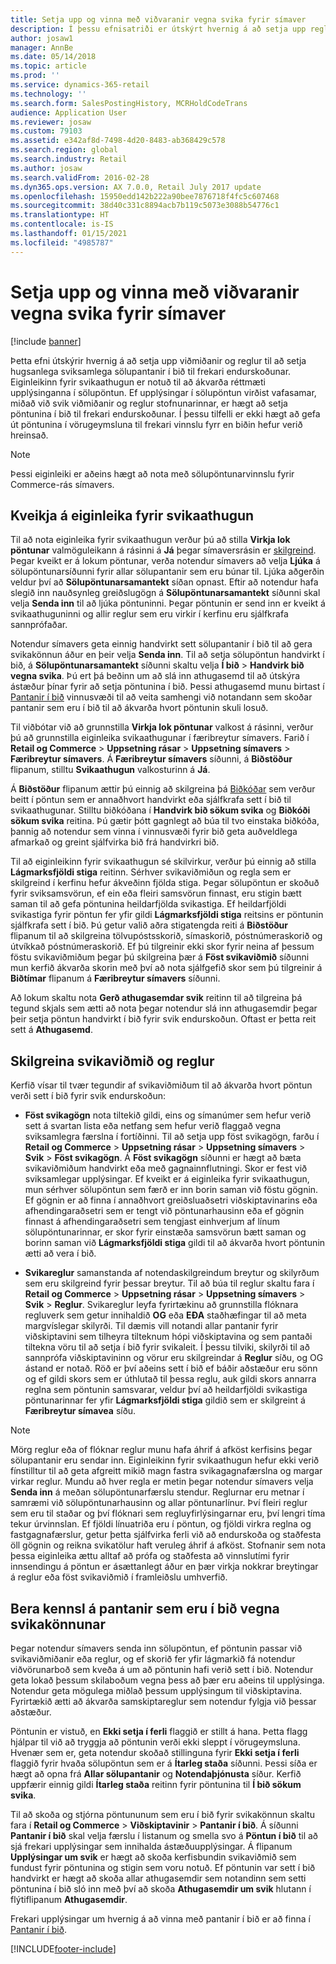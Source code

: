 ```yaml
---
title: Setja upp og vinna með viðvaranir vegna svika fyrir símaver
description: Í þessu efnisatriði er útskýrt hvernig á að setja upp reglur viðvörun viðskiptavinar þjónustu biðlaraþjónustu hugsanlega sviksamleg upplýsinga þegar pantanir eru unnar. Þú getur skilgreint tiltekna kóða sem eru notaðir til að sjálfkrafa eða handvirkt setja grunsamlegar pantanir í bið.
author: josaw1
manager: AnnBe
ms.date: 05/14/2018
ms.topic: article
ms.prod: ''
ms.service: dynamics-365-retail
ms.technology: ''
ms.search.form: SalesPostingHistory, MCRHoldCodeTrans
audience: Application User
ms.reviewer: josaw
ms.custom: 79103
ms.assetid: e342af8d-7498-4d20-8483-ab368429c578
ms.search.region: global
ms.search.industry: Retail
ms.author: josaw
ms.search.validFrom: 2016-02-28
ms.dyn365.ops.version: AX 7.0.0, Retail July 2017 update
ms.openlocfilehash: 15950edd142b222a90bee7876718f4fc5c607468
ms.sourcegitcommit: 38d40c331c8894acb7b119c5073e3088b54776c1
ms.translationtype: HT
ms.contentlocale: is-IS
ms.lasthandoff: 01/15/2021
ms.locfileid: "4985787"
---
```

# <a name="set-up-and-work-with-call-center-fraud-alerts"></a>Setja upp og vinna með viðvaranir vegna svika fyrir símaver

[!include [banner](includes/banner.md)]

Þetta efni útskýrir hvernig á að setja upp viðmiðanir og reglur til að setja hugsanlega sviksamlega sölupantanir í bið til frekari endurskoðunar. Eiginleikinn fyrir svikaathugun er notuð til að ákvarða réttmæti upplýsinganna í sölupöntun. Ef upplýsingar í sölupöntun virðist vafasamar, miðað við svik viðmiðanir og reglur stofnunarinnar, er hægt að setja pöntunina í bið til frekari endurskoðunar. Í þessu tilfelli er ekki hægt að gefa út pöntunina í vörugeymsluna til frekari vinnslu fyrr en biðin hefur verið hreinsað.

> [!NOTE]
> Þessi eiginleiki er aðeins hægt að nota með sölupöntunarvinnslu fyrir Commerce-rás símavers.

## <a name="turning-on-the-fraud-check-feature"></a>Kveikja á eiginleika fyrir svikaathugun

Til að nota eiginleika fyrir svikaathugun verður þú að stilla **Virkja lok pöntunar** valmöguleikann á rásinni á **Já** þegar símaversrásin er [skilgreind](https://docs.microsoft.com/dynamics365/unified-operations/retail/set-up-order-processing-options). Þegar kveikt er á lokum pöntunar, verða notendur símavers að velja **Ljúka** á sölupöntunarsíðunni fyrir allar sölupantanir sem eru búnar til. Ljúka aðgerðin veldur því að **Sölupöntunarsamantekt** síðan opnast. Eftir að notendur hafa slegið inn nauðsynleg greiðslugögn á **Sölupöntunarsamantekt** síðunni skal velja **Senda inn** til að ljúka pöntuninni. Þegar pöntunin er send inn er kveikt á svikaathuguninni og allir reglur sem eru virkir í kerfinu eru sjálfkrafa sannprófaðar.

Notendur símavers geta einnig handvirkt sett sölupantanir í bið til að gera svikakönnun áður en þeir velja **Senda inn**. Til að setja sölupöntun handvirkt í bið, á **Sölupöntunarsamantekt** síðunni skaltu velja **Í bið** \> **Handvirk bið vegna svika**. Þú ert þá beðinn um að slá inn athugasemd til að útskýra ástæður þínar fyrir að setja pöntunina í bið. Þessi athugasemd munu birtast í [Pantanir í bið](https://docs.microsoft.com/dynamics365/unified-operations/retail/work-with-order-holds) vinnusvæði til að veita samhengi við notandann sem skoðar pantanir sem eru í bið til að ákvarða hvort pöntunin skuli losuð.

Til viðbótar við að grunnstilla **Virkja lok pöntunar** valkost á rásinni, verður þú að grunnstilla eiginleika svikaathugunar í færibreytur símavers. Farið í **Retail og Commerce** \> **Uppsetning rásar** \> **Uppsetning símavers** \> **Færibreytur símavers**. Á **Færibreytur símavers** síðunni, á **Biðstöður** flipanum, stilltu **Svikaathugun** valkosturinn á **Já**.

Á **Biðstöður** flipanum ættir þú einnig að skilgreina þá [Biðkóðar](https://docs.microsoft.com/dynamics365/unified-operations/retail/work-with-order-holds) sem verður beitt í pöntun sem er annaðhvort handvirkt eða sjálfkrafa sett í bið til svikaathugunar. Stilltu biðkóðana í **Handvirk bið sökum svika** og **Biðkóði sökum svika** reitina. Þú gætir þótt gagnlegt að búa til tvo einstaka biðkóða, þannig að notendur sem vinna í vinnusvæði fyrir bið geta auðveldlega afmarkað og greint sjálfvirka bið frá handvirkri bið.

Til að eiginleikinn fyrir svikaathugun sé skilvirkur, verður þú einnig að stilla **Lágmarksfjöldi stiga** reitinn. Sérhver svikaviðmiðun og regla sem er skilgreind í kerfinu hefur ákveðinn fjölda stiga. Þegar sölupöntun er skoðuð fyrir sviksamsvörun, ef ein eða fleiri samsvörun finnast, eru stigin bætt saman til að gefa pöntunina heildarfjölda svikastiga. Ef heildarfjöldi svikastiga fyrir pöntun fer yfir gildi **Lágmarksfjöldi stiga** reitsins er pöntunin sjálfkrafa sett í bið. Þú getur valið aðra stigatengda reiti á **Biðstöður** flipanum til að skilgreina tölvupóstsskorið, símaskorið, póstnúmeraskorið og útvíkkað póstnúmeraskorið. Ef þú tilgreinir ekki skor fyrir neina af þessum föstu svikaviðmiðum þegar þú skilgreina þær á **Föst svikaviðmið** síðunni mun kerfið ákvarða skorin með því að nota sjálfgefið skor sem þú tilgreinir á **Biðtímar** flipanum á **Færibreytur símavers** síðunni.

Að lokum skaltu nota **Gerð athugasemdar svik** reitinn til að tilgreina þá tegund skjals sem ætti að nota þegar notendur slá inn athugasemdir þegar þeir setja pöntun handvirkt í bið fyrir svik endurskoðun. Oftast er þetta reit sett á **Athugasemd**.

## <a name="defining-fraud-criteria-and-rules"></a>Skilgreina svikaviðmið og reglur

Kerfið vísar til tvær tegundir af svikaviðmiðum til að ákvarða hvort pöntun verði sett í bið fyrir svik endurskoðun:

- **Föst svikagögn** nota tiltekið gildi, eins og símanúmer sem hefur verið sett á svartan lista eða netfang sem hefur verið flaggað vegna sviksamlegra færslna í fortíðinni. Til að setja upp föst svikagögn, farðu í **Retail og Commerce** \> **Uppsetning rásar** \> **Uppsetning símavers** \> **Svik** \> **Föst svikagögn**. Á **Föst svikagögn** síðunni er hægt að bæta svikaviðmiðum handvirkt eða með gagnainnflutningi. Skor er fest við sviksamlegar upplýsingar. Ef kveikt er á eiginleika fyrir svikaathugun, mun sérhver sölupöntun sem færð er inn borin saman við föstu gögnin. Ef gögnin er að finna í annaðhvort greiðsluaðsetri viðskiptavinarins eða afhendingaraðsetri sem er tengt við pöntunarhausinn eða ef gögnin finnast á afhendingaraðsetri sem tengjast einhverjum af línum sölupöntunarinnar, er skor fyrir einstæða samsvörun bætt saman og borinn saman við **Lágmarksfjöldi stiga** gildi til að ákvarða hvort pöntunin ætti að vera í bið.

- **Svikareglur** samanstanda af notendaskilgreindum breytur og skilyrðum sem eru skilgreind fyrir þessar breytur. Til að búa til reglur skaltu fara í **Retail og Commerce** \> **Uppsetning rásar** \> **Uppsetning símavers** \> **Svik** \> **Reglur**. Svikareglur leyfa fyrirtækinu að grunnstilla flóknara regluverk sem getur innihaldið **OG** eða **EÐA** staðhæfingar til að meta margvíslegar skilyrði. Til dæmis vill notandi allar pantanir fyrir viðskiptavini sem tilheyra tilteknum hópi viðskiptavina og sem pantaði tiltekna vöru til að setja í bið fyrir svikaleit. Í þessu tilviki, skilyrði til að sannprófa viðskiptavininn og vörur eru skilgreindar á **Reglur** síðu, og OG ástand er notað. Röð er því aðeins sett í bið ef báðir aðstæður eru sönn og ef gildi skors sem er úthlutað til þessa reglu, auk gildi skors annarra reglna sem pöntunin samsvarar, veldur því að heildarfjöldi svikastiga pöntunarinnar fer yfir **Lágmarksfjöldi stiga** gildið sem er skilgreint á **Færibreytur símavea** síðu.

> [!NOTE]
> Mörg reglur eða of flóknar reglur munu hafa áhrif á afköst kerfisins þegar sölupantanir eru sendar inn. Eiginleikinn fyrir svikaathugun hefur ekki verið fínstilltur til að geta afgreitt mikið magn fastra svikagagnafærslna og margar virkar reglur. Mundu að hver regla er metin þegar notendur símavers velja **Senda inn** á meðan sölupöntunarfærslu stendur. Reglurnar eru metnar í samræmi við sölupöntunarhausinn og allar pöntunarlínur. Því fleiri reglur sem eru til staðar og því flóknari sem regluyfirlýsingarnar eru, því lengri tíma tekur úrvinnslan. Ef fjöldi línuatriða eru í pöntun, og fjöldi virkra reglna og fastgagnafærslur, getur þetta sjálfvirka ferli við að endurskoða og staðfesta öll gögnin og reikna svikatölur haft veruleg áhrif á afköst. Stofnanir sem nota þessa eiginleika ættu alltaf að prófa og staðfesta að vinnslutími fyrir innsendingu á pöntun er ásættanlegt áður en þær virkja nokkrar breytingar á reglur eða föst svikaviðmið í framleiðslu umhverfið.

## <a name="identifying-orders-that-are-on-hold-for-fraud-review"></a>Bera kennsl á pantanir sem eru í bið vegna svikakönnunar

Þegar notendur símavers senda inn sölupöntun, ef pöntunin passar við svikaviðmiðanir eða reglur, og ef skorið fer yfir lágmarkið fá notendur viðvörunarboð sem kveða á um að pöntunin hafi verið sett í bið. Notendur geta lokað þessum skilaboðum vegna þess að þær eru aðeins til upplýsinga. Notendur geta mögulega miðlað þessum upplýsingum til viðskiptavina. Fyrirtækið ætti að ákvarða samskiptareglur sem notendur fylgja við þessar aðstæður.

Pöntunin er vistuð, en **Ekki setja í ferli** flaggið er stillt á hana. Þetta flagg hjálpar til við að tryggja að pöntunin verði ekki sleppt í vörugeymsluna. Hvenær sem er, geta notendur skoðað stillinguna fyrir **Ekki setja í ferli** flaggið fyrir hvaða sölupöntun sem er á **Ítarleg staða** síðunni. Þessi síða er hægt að opna frá **Allar sölupantanir** og **Notendaþjónusta** síður. Kerfið uppfærir einnig gildi **Ítarleg staða** reitinn fyrir pöntunina til **Í bið sökum svika**.

Til að skoða og stjórna pöntununum sem eru í bið fyrir svikakönnun skaltu fara í **Retail og Commerce** \> **Viðskiptavinir** \> **Pantanir í bið**. Á síðunni **Pantanir í bið** skal velja færslu í listanum og smella svo á **Pöntun í bið** til að sjá frekari upplýsingar sem innihalda ástæðuupplýsingar. Á flipanum **Upplýsingar um svik** er hægt að skoða kerfisbundin svikaviðmið sem fundust fyrir pöntunina og stigin sem voru notuð. Ef pöntunin var sett í bið handvirkt er hægt að skoða allar athugasemdir sem notandinn sem setti pöntunina í bið sló inn með því að skoða **Athugasemdir um svik** hlutann í flýtiflipanum **Athugasemdir**.

Frekari upplýsingar um hvernig á að vinna með pantanir í bið er að finna í [Pantanir í bið](https://docs.microsoft.com/dynamics365/unified-operations/retail/work-with-order-holds).


[!INCLUDE[footer-include](../includes/footer-banner.md)]
